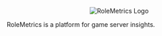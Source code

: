 <p align="center">
  <img src="https://i.imgur.com/yEF9d6M.png" alt="RoleMetrics Logo" />
</p>

RoleMetrics is a platform for game server insights.
